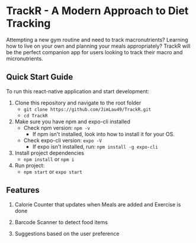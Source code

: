 # TrackR - A Modern Approach to Diet Tracking

Attempting a new gym routine and need to track macronutrients? Learning how to live on your own and planning your meals appropriately? TrackR will be the perfect companion app for users looking to track their macro and micronutrients.


## Quick Start Guide

To run this react-native application and start development:

1. Clone this repository and navigate to the root folder
   - `git clone https://github.com/JimLau49/TrackR.git`
   - `cd TrackR`
2. Make sure you have npm and expo-cli installed
   - Check npm version: `npm -v`
     - If npm isn't installed, look into how to install it for your OS.
   - Check expo-cli version: `expo -V`
     - If expo isn't installed, run: `npm install -g expo-cli`
3. Install project dependencies
   - `npm install` or `npm i`
4. Run project:
   - `npm start` or `expo start`
	 
## Features 

1. Calorie Counter that updates when Meals are added and Exercise is done
	

2. Barcode Scanner to detect food items

3. Suggestions based on the user preference 


